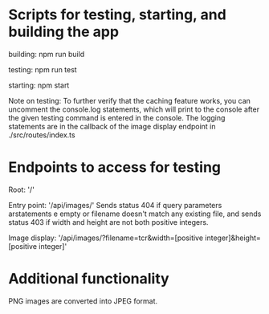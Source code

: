 
# Scripts for testing, starting, and building the app 


building: npm run build

testing: npm run test

starting: npm start 

Note on testing: To further verify that the caching feature works, you can uncomment the console.log statements,
which will print to the console after the given testing command is entered in the console. The logging statements are in
the callback of the image display endpoint  in ./src/routes/index.ts


# Endpoints to access for testing


Root: '/'

Entry point: '/api/images/'
Sends status 404 if query parameters arstatements e empty or filename doesn't match any existing file, and sends status 403 
if width and height are not both positive integers.

Image display: '/api/images/?filename=tcr&width=[positive integer]&height=[positive integer]'


# Additional functionality

PNG images are converted into JPEG format.
